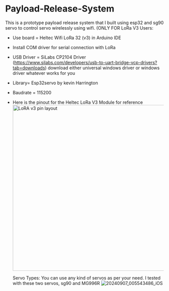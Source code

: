 # Payload-Release-System
This is a prototype payload release system that I built using esp32 and sg90 servo to control servo wirelessly using wifi.
(ONLY FOR LoRa V3 Users:

- Use  board = Heltec Wifi LoRa 32 (v3) in Arduino IDE
- Install COM driver for serial connection with LoRa
- USB Driver = SiLabs CP2104 Driver (https://www.silabs.com/developers/usb-to-uart-bridge-vcp-drivers?tab=downloads) download either universal windows driver or windows driver
                whatever works for you
- Library= Esp32servo by kevin Harrington
- Baudrate = 115200
- Here is the pinout for the Heltec LoRa V3 Module for reference
  <img width="529" alt="LoRA v3 pin layout" src="https://github.com/user-attachments/assets/6bbee77c-91fa-4b76-a147-01c8d4fec5b6">


  Servo Types:
  You can use any kind of servos as per your need.
  I tested with these two servos, sg90 and MG996R
  ![20240907_005543486_iOS](https://github.com/user-attachments/assets/1c985b1c-6e94-4086-867a-19d592b1eb32)
